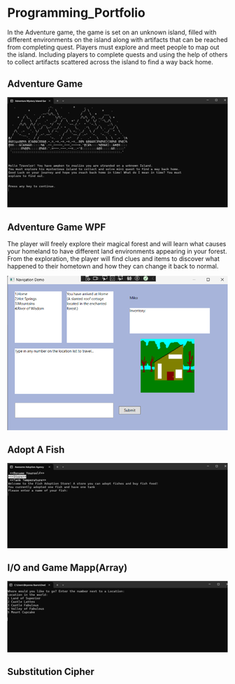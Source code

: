 # Programming_Portfolio

In the Adventure game, the game is set on an unknown island, filled with different 
environments on the island along with artifacts that can be reached from completing 
quest. Players must explore and meet people to map out the island. Including players to 
complete quests and using the help of others to collect artifacts scattered across the 
island to find a way back home.

## Adventure Game
![Adventure game.png](https://github.com/Bryanna7/programming_portfolio/blob/main/image/Adventure%20game.png?raw=true) 

## Adventure Game WPF

The player will freely explore their magical forest and will learn what causes your homeland to have different land environments appearing in your forest. From the exploration, the player will find clues and items to discover what happened to their hometown and how they can change it back to normal.

![Image](https://github.com/Bryanna7/programming_portfolio/blob/main/image/Adventuregamewpf.png?raw=true)

 ## Adopt A Fish
 ![Image](https://github.com/Bryanna7/programming_portfolio/blob/main/image/Adoptfish.png?raw=true)

 ## I/O and Game Mapp(Array)
![Image](https://github.com/Bryanna7/programming_portfolio/blob/main/image/Maparray.png?raw=true)

 ## Substitution Cipher
